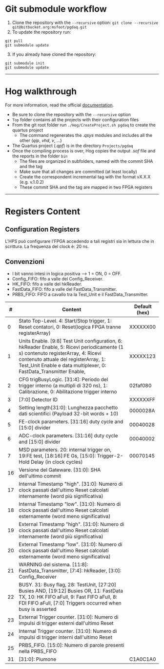 # Git submodule workflow
1. Clone the repository with the `--recursive` option:
  `git clone --recursive git@bitbucket.org:msfoot/pgdaq.git`
2. To update the repository run:
  ```
  git pull
  git submodule update
  ```
3. If you already have cloned the repository:
  ```
  git submodule init
  git submodule update
  ```
***
# Hog walkthrough
For more information, read the official [documentation](https://hog.readthedocs.io).

- Be sure to clone the repository with the `--recursive` option
- `Top` folder contains all the projects with their configuration files
- From the git root folder run `./Hog/CreateProject.sh pgdaq` to create the quartus project
  + The command regenerates the _.qsys_ modules and includes all the other (_qip_, _vhd_, _v_, ...)
- The Quartus project (_.qpf_) is in the directory `Projects/pgdaq`
- Once the compiling process is over, Hog copies the output _.sof_ file and the reports in the folder `bin`
  + The files are organized in subfolders, named with the commit SHA and the tag
  + Make sure that all changes are committed (at least locally)
  + Create the correspondent incremental tag with the format vX.X.X (e.g. v.1.0.2)
  + These commit SHA and the tag are mapped in two FPGA registers


***
# Registers Content
## Configuration Registers
L'HPS può configurare l'FPGA accedendo a tali registri sia in lettura che in scrittura. La frequenza del clock è: 20 ns.
## Convenzioni
- I bit vanno intesi in logica positiva --> 1 = ON, 0 = OFF.
- Config_FIFO: fifo a valle del Config_Receiver.
- HK_FIFO: fifo a valle del hkReader.
- FastData_FIFO: fifo a valle del FastData_Transmitter.
- PRBS_FIFO: FIFO a cavallo tra la Test_Unit e il FastData_Transmitter.

|  # | Content | Default (hex) |
| -- | ------- | ------- |
| 0  | Stato Top-Level. 4: Start/Stop trigger, 1: Reset contatori, 0: Reset(logica FPGA tranne registerArray) | XXXXXX00 |
| 1  | Units Enable. [9:8] Test Unit configuration, 6: hkReader Enable, 5: Ricevi periodicamente (1 s) contenuto registerArray, 4: Ricevi contenuto attuale del registerArray, 1: Test_Unit Enable e data multiplexer, 0: FastData_Transmitter Enable,  | XXXXX123 |
| 2  | CFG trigBusyLogic. [31:4]: Periodo del trigger interno (a multipli di 320 ns), 1: Calibrazione, 0: Abilitazione trigger interno | 02faf080 |
| 3  | [7:0] Detector ID | XXXXXXFF |
| 4  | Setting length[31:0]: Lunghezza pacchetto dati scientifici (Payload 32-bit words + 10) | 0000028A |
| 5  | FE-clock  parameters. [31:16] duty cycle and [15:0] divider | 00040028 |
| 6  | ADC-clock parameters. [31:16] duty cycle and [15:0] divider | 00040002 |
| 7  | MSD parameters. 20: internal trigger on, 19:FE test, [18:16]:FE Gs, [15:0]: Trigger-2-Hold Delay (in clock cycles) | 00070145 |
| 16  | Versione del Gateware. [31:0]: SHA dell'ultimo commit |  |
| 17  | Internal Timestamp "high". [31:0]: Numero di clock passati dall'ultimo Reset calcolati internamente (word più significativa) |  |
| 18  | Internal Timestamp "low". [31:0]: Numero di clock passati dall'ultimo Reset calcolati esternamente (word meno significativa) |  |
| 19  | External Timestamp "high". [31:0]: Numero di clock passati dall'ultimo Reset calcolati internamente (word più significativa) |  |
| 20  | External Timestamp "low". [31:0]: Numero di clock passati dall'ultimo Reset calcolati esternamente (word meno significativa) |  |
| 21  | WARNING del sistema. [11:8]: FastData_Transmitter, [7:4]: hkReader, [3:0]: Config_Receiver |  |
| 22  | BUSY. 31: Busy flag, 28: TestUnit, [27:20] Busies AND, [19:12] Busies OR, 11: FastData TX, 10: HK FIFO aFull, 9: Fast FIFO aFull, 8: FDI FIFO aFull, [7:0] Triggers occurred when busy is asserted |  |
| 23  | External Trigger counter. [31:0]: Numero di impulsi di trigger esterni dall'ultimo Reset |  |
| 24  | Internal Trigger counter. [31:0]: Numero di impulsi di trigger interni dall'ultimo Reset |  |
| 25  | PRBS_FIFO. [15:0]: Numero di parole presenti nella PRBS_FIFO |  |
| 31  | [31:0]: Piumone | C1A0C1A0 |
